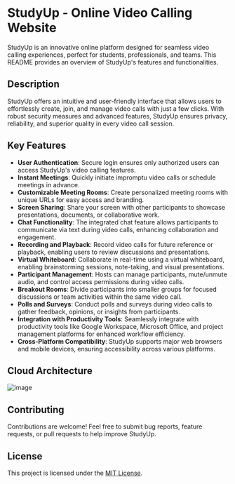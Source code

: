 # StudyUp - Online Video Calling Website

StudyUp is an innovative online platform designed for seamless video calling experiences, perfect for students, professionals, and teams. This README provides an overview of StudyUp's features and functionalities.

## Description

StudyUp offers an intuitive and user-friendly interface that allows users to effortlessly create, join, and manage video calls with just a few clicks. With robust security measures and advanced features, StudyUp ensures privacy, reliability, and superior quality in every video call session.

## Key Features

- **User Authentication**: Secure login ensures only authorized users can access StudyUp's video calling features.
- **Instant Meetings**: Quickly initiate impromptu video calls or schedule meetings in advance.
- **Customizable Meeting Rooms**: Create personalized meeting rooms with unique URLs for easy access and branding.
- **Screen Sharing**: Share your screen with other participants to showcase presentations, documents, or collaborative work.
- **Chat Functionality**: The integrated chat feature allows participants to communicate via text during video calls, enhancing collaboration and engagement.
- **Recording and Playback**: Record video calls for future reference or playback, enabling users to review discussions and presentations.
- **Virtual Whiteboard**: Collaborate in real-time using a virtual whiteboard, enabling brainstorming sessions, note-taking, and visual presentations.
- **Participant Management**: Hosts can manage participants, mute/unmute audio, and control access permissions during video calls.
- **Breakout Rooms**: Divide participants into smaller groups for focused discussions or team activities within the same video call.
- **Polls and Surveys**: Conduct polls and surveys during video calls to gather feedback, opinions, or insights from participants.
- **Integration with Productivity Tools**: Seamlessly integrate with productivity tools like Google Workspace, Microsoft Office, and project management platforms for enhanced workflow efficiency.
- **Cross-Platform Compatibility**: StudyUp supports major web browsers and mobile devices, ensuring accessibility across various platforms.

## Cloud Architecture
![image](https://github.com/BOSS294/StudyUp---Online-Video-Calling-Website/assets/72921622/51f1d94f-161c-4788-873b-2ac3cdd119cf)


## Contributing

Contributions are welcome! Feel free to submit bug reports, feature requests, or pull requests to help improve StudyUp.

## License

This project is licensed under the [MIT License](LICENSE).

